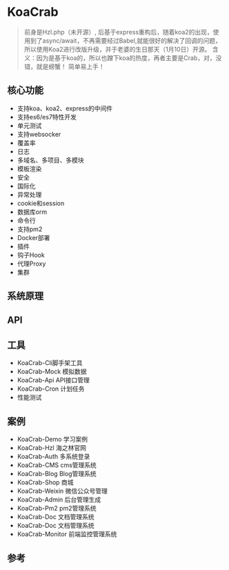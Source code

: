 # KoaCrab
> 前身是Hzl.php（未开源）, 后基于express重构后，随着koa2的出现，使用到了async/await，不再需要经过Babel,就能很好的解决了回调的问题，所以使用Koa2进行改版升级，并于老婆的生日那天（1月10日）开源。
> 含义：因为是基于koa的，所以也蹭下koa的热度，再者主要是Crab，对，没错，就是螃蟹！
> 简单易上手！

## 核心功能
* 支持koa、koa2、express的中间件
* 支持es6/es7特性开发
* 单元测试
* 支持websocker
* 覆盖率
* 日志
* 多域名、多项目、多模块
* 模板渲染
* 安全
* 国际化
* 异常处理
* cookie和session
* 数据库orm
* 命令行
* 支持pm2
* Docker部署
* 插件
* 钩子Hook
* 代理Proxy
* 集群

## 系统原理

## API

## 工具
* KoaCrab-Cli脚手架工具
* KoaCrab-Mock 模拟数据
* KoaCrab-Api API接口管理
* KoaCrab-Cron 计划任务
* 性能测试

## 案例
* KoaCrab-Demo 学习案例
* KoaCrab-Hzl 海之林官网
* KoaCrab-Auth 多系统登录
* KoaCrab-CMS cms管理系统
* KoaCrab-Blog Blog管理系统
* KoaCrab-Shop 商城
* KoaCrab-Weixin 微信公众号管理
* KoaCrab-Admin 后台管理生成
* KoaCrab-Pm2 pm2管理系统
* KoaCrab-Doc 文档管理系统
* KoaCrab-Doc 文档管理系统
* KoaCrab-Monitor 前端监控管理系统

## 参考

